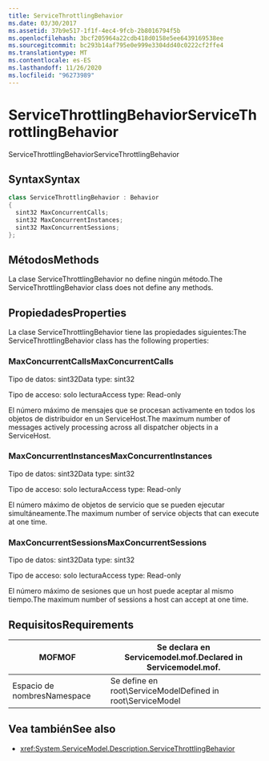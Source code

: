 ```yaml
---
title: ServiceThrottlingBehavior
ms.date: 03/30/2017
ms.assetid: 37b9e517-1f1f-4ec4-9fcb-2b8016794f5b
ms.openlocfilehash: 3bcf205964a22cdb418d0158e5ee6439169538ee
ms.sourcegitcommit: bc293b14af795e0e999e3304dd40c0222cf2ffe4
ms.translationtype: MT
ms.contentlocale: es-ES
ms.lasthandoff: 11/26/2020
ms.locfileid: "96273989"
---
```

# <a name="servicethrottlingbehavior"></a><span data-ttu-id="1a00a-102">ServiceThrottlingBehavior</span><span class="sxs-lookup"><span data-stu-id="1a00a-102">ServiceThrottlingBehavior</span></span>

<span data-ttu-id="1a00a-103">ServiceThrottlingBehavior</span><span class="sxs-lookup"><span data-stu-id="1a00a-103">ServiceThrottlingBehavior</span></span>  
  
## <a name="syntax"></a><span data-ttu-id="1a00a-104">Syntax</span><span class="sxs-lookup"><span data-stu-id="1a00a-104">Syntax</span></span>  
  
```csharp  
class ServiceThrottlingBehavior : Behavior  
{  
  sint32 MaxConcurrentCalls;  
  sint32 MaxConcurrentInstances;  
  sint32 MaxConcurrentSessions;  
};  
```  
  
## <a name="methods"></a><span data-ttu-id="1a00a-105">Métodos</span><span class="sxs-lookup"><span data-stu-id="1a00a-105">Methods</span></span>  

 <span data-ttu-id="1a00a-106">La clase ServiceThrottlingBehavior no define ningún método.</span><span class="sxs-lookup"><span data-stu-id="1a00a-106">The ServiceThrottlingBehavior class does not define any methods.</span></span>  
  
## <a name="properties"></a><span data-ttu-id="1a00a-107">Propiedades</span><span class="sxs-lookup"><span data-stu-id="1a00a-107">Properties</span></span>  

 <span data-ttu-id="1a00a-108">La clase ServiceThrottlingBehavior tiene las propiedades siguientes:</span><span class="sxs-lookup"><span data-stu-id="1a00a-108">The ServiceThrottlingBehavior class has the following properties:</span></span>  
  
### <a name="maxconcurrentcalls"></a><span data-ttu-id="1a00a-109">MaxConcurrentCalls</span><span class="sxs-lookup"><span data-stu-id="1a00a-109">MaxConcurrentCalls</span></span>  

 <span data-ttu-id="1a00a-110">Tipo de datos: sint32</span><span class="sxs-lookup"><span data-stu-id="1a00a-110">Data type: sint32</span></span>  
  
 <span data-ttu-id="1a00a-111">Tipo de acceso: solo lectura</span><span class="sxs-lookup"><span data-stu-id="1a00a-111">Access type: Read-only</span></span>  
  
 <span data-ttu-id="1a00a-112">El número máximo de mensajes que se procesan activamente en todos los objetos de distribuidor en un ServiceHost.</span><span class="sxs-lookup"><span data-stu-id="1a00a-112">The maximum number of messages actively processing across all dispatcher objects in a ServiceHost.</span></span>  
  
### <a name="maxconcurrentinstances"></a><span data-ttu-id="1a00a-113">MaxConcurrentInstances</span><span class="sxs-lookup"><span data-stu-id="1a00a-113">MaxConcurrentInstances</span></span>  

 <span data-ttu-id="1a00a-114">Tipo de datos: sint32</span><span class="sxs-lookup"><span data-stu-id="1a00a-114">Data type: sint32</span></span>  
  
 <span data-ttu-id="1a00a-115">Tipo de acceso: solo lectura</span><span class="sxs-lookup"><span data-stu-id="1a00a-115">Access type: Read-only</span></span>  
  
 <span data-ttu-id="1a00a-116">El número máximo de objetos de servicio que se pueden ejecutar simultáneamente.</span><span class="sxs-lookup"><span data-stu-id="1a00a-116">The maximum number of service objects that can execute at one time.</span></span>  
  
### <a name="maxconcurrentsessions"></a><span data-ttu-id="1a00a-117">MaxConcurrentSessions</span><span class="sxs-lookup"><span data-stu-id="1a00a-117">MaxConcurrentSessions</span></span>  

 <span data-ttu-id="1a00a-118">Tipo de datos: sint32</span><span class="sxs-lookup"><span data-stu-id="1a00a-118">Data type: sint32</span></span>  
  
 <span data-ttu-id="1a00a-119">Tipo de acceso: solo lectura</span><span class="sxs-lookup"><span data-stu-id="1a00a-119">Access type: Read-only</span></span>  
  
 <span data-ttu-id="1a00a-120">El número máximo de sesiones que un host puede aceptar al mismo tiempo.</span><span class="sxs-lookup"><span data-stu-id="1a00a-120">The maximum number of sessions a host can accept at one time.</span></span>  
  
## <a name="requirements"></a><span data-ttu-id="1a00a-121">Requisitos</span><span class="sxs-lookup"><span data-stu-id="1a00a-121">Requirements</span></span>  
  
|<span data-ttu-id="1a00a-122">MOF</span><span class="sxs-lookup"><span data-stu-id="1a00a-122">MOF</span></span>|<span data-ttu-id="1a00a-123">Se declara en Servicemodel.mof.</span><span class="sxs-lookup"><span data-stu-id="1a00a-123">Declared in Servicemodel.mof.</span></span>|  
|---------|-----------------------------------|  
|<span data-ttu-id="1a00a-124">Espacio de nombres</span><span class="sxs-lookup"><span data-stu-id="1a00a-124">Namespace</span></span>|<span data-ttu-id="1a00a-125">Se define en root\ServiceModel</span><span class="sxs-lookup"><span data-stu-id="1a00a-125">Defined in root\ServiceModel</span></span>|  
  
## <a name="see-also"></a><span data-ttu-id="1a00a-126">Vea también</span><span class="sxs-lookup"><span data-stu-id="1a00a-126">See also</span></span>

- <xref:System.ServiceModel.Description.ServiceThrottlingBehavior>
